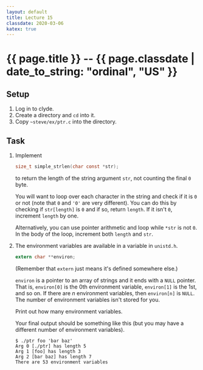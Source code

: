 ```yaml
---
layout: default
title: Lecture 15
classdate: 2020-03-06
katex: true
---
```

# {{ page.title }} -- {{ page.classdate | date_to_string: "ordinal", "US" }}

## Setup
1. Log in to clyde.
2. Create a directory and `cd` into it.
3. Copy `~steve/ex/ptr.c` into the directory.

## Task
1. Implement
   ```c
   size_t simple_strlen(char const *str);
   ```
   to return the length of the string argument `str`, not counting the final
   `0` byte.

   You will want to loop over each character in the string and check if it is
   `0` or not (note that `0` and `'0'` are very different). You can do this by
   checking if `str[length]` is `0` and if so, return `length`. If it isn't
   `0`, increment `length` by one.

   Alternatively, you can use pointer arithmetic and loop while `*str` is not
   `0`. In the body of the loop, increment both `length` and `str`.
2. The environment variables are available in a variable in `unistd.h`.
   ```c
   extern char **environ;
   ```
   (Remember that `extern` just means it's defined somewhere else.)

   `environ` is a pointer to an array of strings and it ends with a `NULL`
   pointer. That is, `environ[0]` is the 0th environment variable,
   `environ[1]` is the 1st, and so on. If there are _n_ environment variables,
   then `environ[n]` is `NULL`. The number of environment variables isn't
   stored for you.

   Print out how many environment variables.

   Your final output should be something like this (but you may have a
   different number of environment variables).
   ```
   $ ./ptr foo 'bar baz'
   Arg 0 [./ptr] has length 5
   Arg 1 [foo] has length 3
   Arg 2 [bar baz] has length 7
   There are 53 environment variables
   ```
